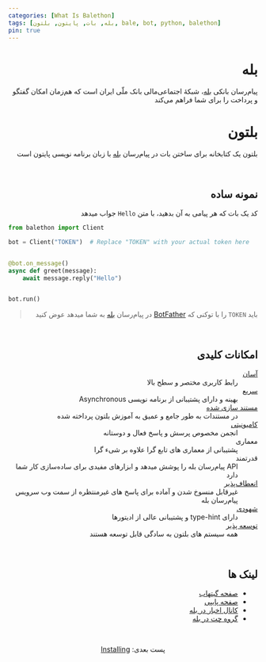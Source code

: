 ```yaml
---
categories: [What Is Balethon]
tags: [بله, بات, پایتون, بلتون, bale, bot, python, balethon]
pin: true
---
```


<h1 align="right" dir="rtl">بله</h1>

<p align="right" dir="rtl">پیام‌رسان بانکی <a href="https://www.bale.ai/">بله</a>، شبکۀ اجتماعی‌مالی بانک ملّی ایران است که هم‌زمان امکان گفتگو و پرداخت را برای شما فراهم می‌کند</p>

<h1 align="right" dir="rtl">بلتون</h1>

<p align="right" dir="rtl">بلتون یک کتابخانه برای ساختن بات در پیام‌رسان <a href="https://www.bale.ai/">بله</a> با زبان برنامه نویسی پایتون است</p>

<p align="right" dir="rtl"><br/></p>

<h2 align="right" dir="rtl">نمونه ساده</h2>

<p align="right" dir="rtl">کد یک بات که هر پیامی به آن بدهید، با متن <code>Hello</code> جواب میدهد</p>

```python
from balethon import Client

bot = Client("TOKEN")  # Replace "TOKEN" with your actual token here


@bot.on_message()
async def greet(message):
    await message.reply("Hello")


bot.run()
```

<blockquote dir="rtl">
<p>باید <code>TOKEN</code> را با توکنی که <a href="https://ble.ir/botfather">BotFather</a> در پیام‌رسان <a href="https://www.bale.ai/">بله</a> به شما میدهد عوض کنید</p>
</blockquote>

<p align="right" dir="rtl"><br/></p>

<h2 align="right" dir="rtl">امکانات کلیدی</h2>

<dl dir="rtl">
<dt><a href="https://balethon.ir/posts/using-services">آسان</a></dt>
<dd>رابط کاربری مختصر و سطح بالا</dd>
<dt><a href="https://balethon.ir/posts/balethon-is-fast">سریع</a></dt>
<dd>بهینه و دارای پشتیبانی از برنامه نویسی Asynchronous</dd>
<dt><a href="https://balethon.ir">مستند سازی شده</a></dt>
<dd>در مستندات به طور جامع و عمیق به آموزش بلتون پرداخته شده</dd>
<dt><a href="https://ble.ir/join/MTlhN2Q2Mz">کامیونیتی</a></dt>
<dd>انجمن مخصوص پرسش و پاسخ فعال و دوستانه</dd>
<dt>معماری</dt>
<dd>پشتیبانی از معماری های تابع گرا علاوه بر شیء گرا</dd>
<dt>قدرتمند</dt>
<dd>API پیام‌رسان بله را پوشش میدهد و ابزارهای مفیدی برای ساده‌سازی کار شما دارد</dd>
<dt><a href="https://balethon.ir/posts/balethon-is-flexible">انعطاف‌پذیر</a></dt>
<dd>غیرقابل منسوخ شدن و آماده برای پاسخ های غیرمنتظره از سمت وب سرویس پیام‌رسان بله</dd>
<dt><a href="https://balethon.ir/posts/balethon-is-intuitive">شهودی</a></dt>
<dd>دارای type-hint و پشتیبانی عالی از ادیتورها</dd>
<dt><a href="https://balethon.ir/posts/balethon-is-extensible">توسعه پذیر</a></dt>
<dd>همه سیستم های بلتون به سادگی قابل توسعه هستند</dd>
</dl>

<p align="right" dir="rtl"><br/></p>

<h2 align="right" dir="rtl">لینک ها</h2>

<ul dir="rtl">
<li><a href="https://github.com/SajjadAlipour2006/Balethon">صفحه گیتهاب</a></li>
<li><a href="https://pypi.org/project/Balethon">صفحه پایپی</a></li>
<li><a href="https://ble.ir/balethon">کانال اخبار در بله</a></li>
<li><a href="https://ble.ir/join/MTlhN2Q2Mz">گروه چت در بله</a></li>
</ul>

<br>

<p align="center" dir="rtl">پست بعدی: <a href="https://balethon.ir/posts/installing">Installing</a></p>